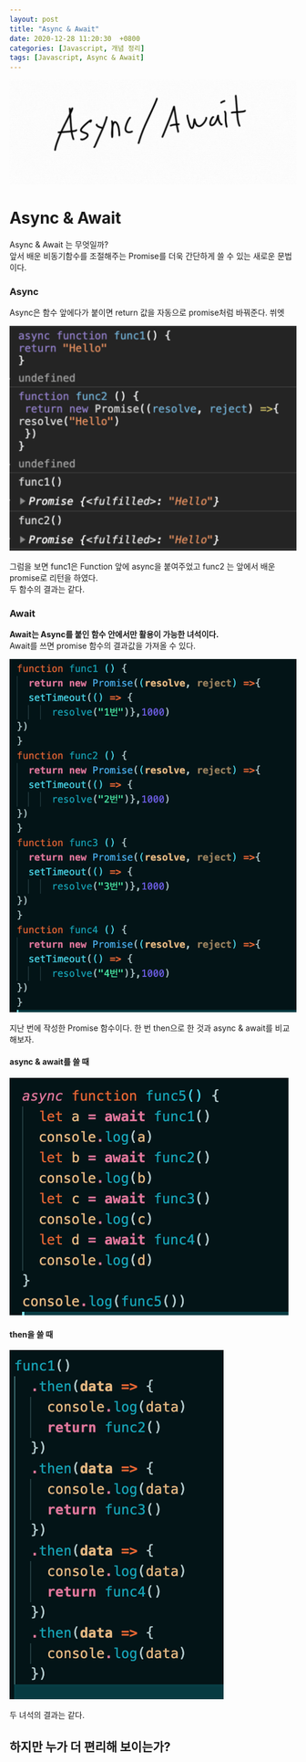 ```yaml
---
layout: post
title: "Async & Await"
date: 2020-12-28 11:20:30  +0800
categories: [Javascript, 개념 정리]
tags: [Javascript, Async & Await]
---
```


![image](/assets/img/sample/async1.png)

# **Async & Await**

Async & Await 는 무엇일까?  
앞서 배운 비동기함수를 조절해주는 Promise를 더욱 간단하게 쓸 수 있는 새로운 문법이다.

### **Async**

Async은 함수 앞에다가 붙이면 return 값을 자동으로 promise처럼 바꿔준다. 쒸엣

![image](/assets/img/sample/async2.png)

그럼을 보면 func1은 Function 앞에 async을 붙여주었고 func2 는 앞에서 배운 promise로 리턴을 하였다.  
두 함수의 결과는 같다.

### **Await**

**Await는 Async를 붙인 함수 안에서만 활용이 가능한 녀석이다.**  
Await를 쓰면 promise 함수의 결과값을 가져올 수 있다.

![image](/assets/img/sample/async3.png)

지난 번에 작성한 Promise 함수이다. 한 번 then으로 한 것과 async & await를 비교해보자.

#### **async & await를 쓸 때**

![image](/assets/img/sample/async4.png)

#### **then을 쓸 때**

![image](/assets/img/sample/async5.png)

두 녀석의 결과는 같다.

## **하지만 누가 더 편리해 보이는가?**
